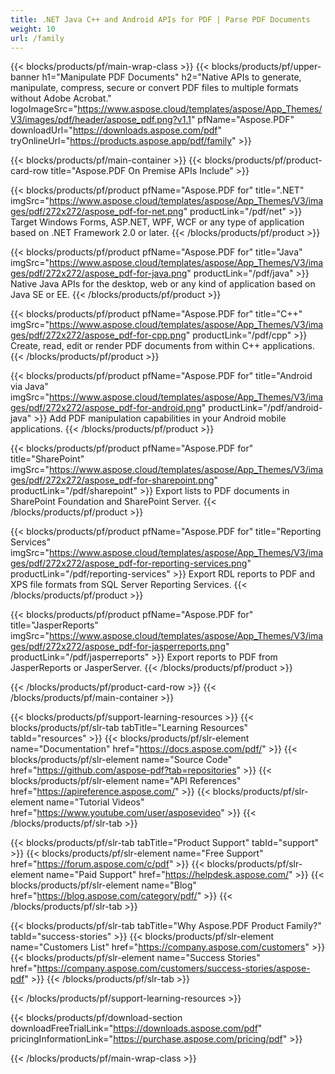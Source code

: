 ```yaml
---
title: .NET Java C++ and Android APIs for PDF | Parse PDF Documents 
weight: 10
url: /family
---
```


{{< blocks/products/pf/main-wrap-class >}}
{{< blocks/products/pf/upper-banner h1="Manipulate PDF Documents" h2="Native APIs to generate, manipulate, compress, secure or convert PDF files to multiple formats without Adobe Acrobat." logoImageSrc="https://www.aspose.cloud/templates/aspose/App_Themes/V3/images/pdf/header/aspose_pdf.png?v1.1" pfName="Aspose.PDF" downloadUrl="https://downloads.aspose.com/pdf" tryOnlineUrl="https://products.aspose.app/pdf/family" >}}

{{< blocks/products/pf/main-container >}}
{{< blocks/products/pf/product-card-row title="Aspose.PDF On Premise APIs Include" >}}

{{< blocks/products/pf/product pfName="Aspose.PDF for" title=".NET" imgSrc="https://www.aspose.cloud/templates/aspose/App_Themes/V3/images/pdf/272x272/aspose_pdf-for-net.png" productLink="/pdf/net" >}}
Target Windows Forms, ASP.NET, WPF, WCF or any type of application based on .NET Framework 2.0 or later.
{{< /blocks/products/pf/product >}}

{{< blocks/products/pf/product pfName="Aspose.PDF for" title="Java" imgSrc="https://www.aspose.cloud/templates/aspose/App_Themes/V3/images/pdf/272x272/aspose_pdf-for-java.png" productLink="/pdf/java" >}}
Native Java APIs for the desktop, web or any kind of application based on Java SE or EE.
{{< /blocks/products/pf/product >}}

{{< blocks/products/pf/product pfName="Aspose.PDF for" title="C++" imgSrc="https://www.aspose.cloud/templates/aspose/App_Themes/V3/images/pdf/272x272/aspose_pdf-for-cpp.png" productLink="/pdf/cpp" >}}
Create, read, edit or render PDF documents from within C++ applications.
{{< /blocks/products/pf/product >}}

{{< blocks/products/pf/product pfName="Aspose.PDF for" title="Android via Java" imgSrc="https://www.aspose.cloud/templates/aspose/App_Themes/V3/images/pdf/272x272/aspose_pdf-for-android.png" productLink="/pdf/android-java" >}}
Add PDF manipulation capabilities in your Android mobile applications.
{{< /blocks/products/pf/product >}}

{{< blocks/products/pf/product pfName="Aspose.PDF for" title="SharePoint" imgSrc="https://www.aspose.cloud/templates/aspose/App_Themes/V3/images/pdf/272x272/aspose_pdf-for-sharepoint.png" productLink="/pdf/sharepoint" >}}
Export lists to PDF documents in SharePoint Foundation and SharePoint Server.
{{< /blocks/products/pf/product >}}

{{< blocks/products/pf/product pfName="Aspose.PDF for" title="Reporting Services" imgSrc="https://www.aspose.cloud/templates/aspose/App_Themes/V3/images/pdf/272x272/aspose_pdf-for-reporting-services.png" productLink="/pdf/reporting-services" >}}
Export RDL reports to PDF and XPS file formats from SQL Server Reporting Services.
{{< /blocks/products/pf/product >}}

{{< blocks/products/pf/product pfName="Aspose.PDF for" title="JasperReports" imgSrc="https://www.aspose.cloud/templates/aspose/App_Themes/V3/images/pdf/272x272/aspose_pdf-for-jasperreports.png" productLink="/pdf/jasperreports" >}}
Export reports to PDF from JasperReports or JasperServer.
{{< /blocks/products/pf/product >}}

{{< /blocks/products/pf/product-card-row >}}
{{< /blocks/products/pf/main-container >}}

{{< blocks/products/pf/support-learning-resources >}}
{{< blocks/products/pf/slr-tab tabTitle="Learning Resources" tabId="resources" >}}
{{< blocks/products/pf/slr-element name="Documentation" href="https://docs.aspose.com/pdf/" >}}
{{< blocks/products/pf/slr-element name="Source Code" href="https://github.com/aspose-pdf?tab=repositories" >}}
{{< blocks/products/pf/slr-element name="API References" href="https://apireference.aspose.com/" >}}
{{< blocks/products/pf/slr-element name="Tutorial Videos" href="https://www.youtube.com/user/asposevideo" >}}
{{< /blocks/products/pf/slr-tab >}}

{{< blocks/products/pf/slr-tab tabTitle="Product Support" tabId="support" >}}
{{< blocks/products/pf/slr-element name="Free Support" href="https://forum.aspose.com/c/pdf" >}}
{{< blocks/products/pf/slr-element name="Paid Support" href="https://helpdesk.aspose.com/" >}}
{{< blocks/products/pf/slr-element name="Blog" href="https://blog.aspose.com/category/pdf/" >}}
{{< /blocks/products/pf/slr-tab >}}

{{< blocks/products/pf/slr-tab tabTitle="Why Aspose.PDF Product Family?" tabId="success-stories" >}}
{{< blocks/products/pf/slr-element name="Customers List" href="https://company.aspose.com/customers" >}}
{{< blocks/products/pf/slr-element name="Success Stories" href="https://company.aspose.com/customers/success-stories/aspose-pdf" >}}
{{< /blocks/products/pf/slr-tab >}}

{{< /blocks/products/pf/support-learning-resources >}}

{{< blocks/products/pf/download-section downloadFreeTrialLink="https://downloads.aspose.com/pdf" pricingInformationLink="https://purchase.aspose.com/pricing/pdf" >}}

{{< /blocks/products/pf/main-wrap-class >}}